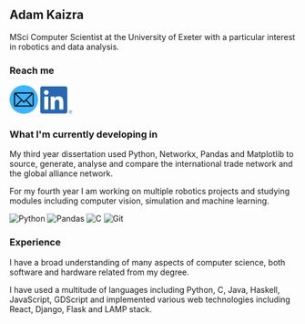 ## Adam Kaizra

MSci Computer Scientist at the University of Exeter with a particular interest in robotics and data analysis.

### Reach me

<a href="mailto:a.kaizra@outlook.com"><img src="email.png" height="50"></a> <a href="https://www.linkedin.com/in/akaizra/"><img src="linkedin.png" height="48"></a>

### What I'm currently developing in

My third year dissertation used Python, Networkx, Pandas and Matplotlib to source, generate, analyse and compare the international trade network and the global alliance network.

For my fourth year I am working on multiple robotics projects and studying modules including computer vision, simulation and machine learning.

![Python](https://img.shields.io/badge/python-3670A0?style=for-the-badge&logo=python&logoColor=ffdd54) ![Pandas](https://img.shields.io/badge/pandas-%23150458.svg?style=for-the-badge&logo=pandas&logoColor=white) ![C](https://img.shields.io/badge/c-%2300599C.svg?style=for-the-badge&logo=c&logoColor=white) ![Git](https://img.shields.io/badge/git-%23F05033.svg?style=for-the-badge&logo=git&logoColor=white) 

### Experience

I have a broad understanding of many aspects of computer science, both software and hardware related from my degree.

I have used a multitude of languages including Python, C, Java, Haskell, JavaScript, GDScript and implemented various web technologies including React, Django, Flask and LAMP stack.
